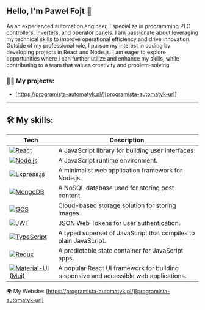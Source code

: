 ## Hello, I'm Paweł Fojt 👋

As an experienced automation engineer, I specialize in programming PLC controllers,
inverters, and operator panels. I am passionate about leveraging my technical skills to
improve operational efficiency and drive innovation. Outside of my professional role, I
pursue my interest in coding by developing projects in React and Node.js. I am eager to
explore opportunities where I can further utilize and enhance my skills, while
contributing to a team that values creativity and problem-solving.

### 👨‍💻 My projects:
- [https://programista-automatyk.pl/][programista-automatyk-url]

---

## 🛠️ My skills:
| Tech                                                    | Description                              |
| ------------------------------------------------------- | ---------------------------------------- |
| [![React][React-badge]][React-url]                      | A JavaScript library for building user interfaces   |
| [![Node.js][Node-badge]][Node-url]                      | A JavaScript runtime environment.                   |
| [![Express.js][Express-badge]][Express-url]             | A minimalist web application framework for Node.js. |
| [![MongoDB][MongoDB-badge]][MongoDB-url]                | A NoSQL database used for storing post content.     |
| [![GCS][GCS-badge]][GCS-url]                            | Cloud-based storage solution for storing images.    |
| [![JWT][JWT-badge]][JWT-url]                            | JSON Web Tokens for user authentication.            |
| [![TypeScript][TypeScript-badge]][TypeScript-url]       | A typed superset of JavaScript that compiles to plain JavaScript.                     |
| [![Redux][Redux-badge]][Redux-url]                      | A predictable state container for JavaScript apps.                                    |
| [![Material-UI (Mui)][MUI-badge]][MUI-url]              | A popular React UI framework for building responsive and accessible web applications. |

🌍 My Website: [https://programista-automatyk.pl/][programista-automatyk-url]<br>

<!-- MARKDOWN LINKS & IMAGES -->
<!-- https://www.markdownguide.org/basic-syntax/#reference-style-links -->
<!-- https://dev.to/envoy_/150-badges-for-github-pnk -->
[React-badge]: https://img.shields.io/badge/React-20232A?style=for-the-badge&logo=react&logoColor=61DAFB
[React-url]: https://reactjs.org/
[Node-badge]: https://img.shields.io/badge/Node.js-43853D?style=for-the-badge&logo=node.js&logoColor=white
[Node-url]: https://nodejs.org/en
[TypeScript-badge]: https://img.shields.io/badge/TypeScript-007ACC?style=for-the-badge&logo=typescript&logoColor=white
[TypeScript-url]: https://www.typescriptlang.org/
[Express-badge]: https://img.shields.io/badge/Express.js-404D59?style=for-the-badge
[Express-url]: https://expressjs.com/
[MUI-badge]: https://img.shields.io/badge/Material--UI-0081CB?style=for-the-badge&logo=material-ui&logoColor=white
[MUI-url]: https://mui.com/
[Redux-badge]: https://img.shields.io/badge/Redux-593D88?style=for-the-badge&logo=redux&logoColor=white
[Redux-url]: https://redux.js.org/
[MongoDB-badge]: https://img.shields.io/badge/MongoDB-4EA94B?style=for-the-badge&logo=mongodb&logoColor=white
[MongoDB-url]: https://www.mongodb.com/
[Netlify-badge]: https://img.shields.io/badge/Netlify-00C7B7?style=for-the-badge&logo=netlify&logoColor=white
[Netlify-url]: https://www.netlify.com/
[Heroku-badge]: https://img.shields.io/badge/Heroku-430098?style=for-the-badge&logo=heroku&logoColor=white
[Heroku-url]: https://www.heroku.com/
[GCS-badge]: https://img.shields.io/badge/Google_Cloud-4285F4?style=for-the-badge&logo=google-cloud&logoColor=white
[GCS-url]: https://cloud.google.com/
[JWT-badge]: https://img.shields.io/badge/json%20web%20tokens-323330?style=for-the-badge&logo=json-web-tokens&logoColor=pink
[JWT-url]: https://jwt.io/
[programista-automatyk-url]: https://www.programista-automatyk.pl/
